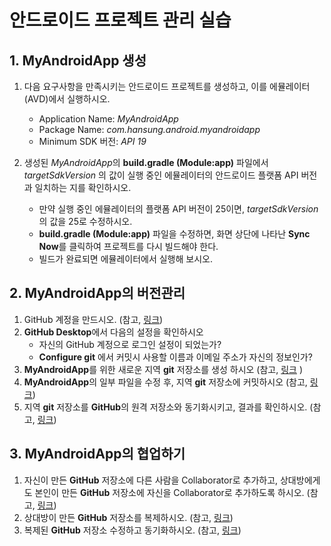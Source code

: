 <style> 
div.polaroid {
  	width: 600px;
  	box-shadow: 0 10px 30px 0 rgba(0, 0, 0, 0.2), 0 16px 30px 0 rgba(0, 0, 0, 0.19);
  	text-align: center;
	margin-bottom: 0.5cm;
}
</style>

# 안드로이드 프로젝트 관리 실습

## 1. MyAndroidApp  생성 
1. 다음 요구사항을 만족시키는 안드로이드 프로젝트를 생성하고, 이를  에뮬레이터(AVD)에서 실행하시오.
	- Application Name: *MyAndroidApp*
	- Package Name: *com.hansung.android.myandroidapp*
	- Minimum SDK 버전: *API 19*

2. 생성된  *MyAndroidApp*의 **build.gradle (Module:app)** 파일에서 *targetSdkVersion* 의 값이  실행 중인 에뮬레이터의 안드로이드 플랫폼 API 버전과 일치하는 지를 확인하시오.
	- 만약 실행 중인 에뮬레이터의 플랫폼 API 버전이 25이면, *targetSdkVersion* 의 값을 25로 수정하시오.
	- **build.gradle (Module:app)** 파일을 수정하면, 화면 상단에 나타난 **Sync Now**를 클릭하여 프로젝트를 다시 빌드해야 한다.
	- 빌드가 완료되면 에뮬레이터에서 실행해 보시오.
	
## 2. MyAndroidApp의 버전관리
1. GitHub 계정을 만드시오. (참고, [링크](create-github-account.html))
2. **GitHub Desktop**에서 다음의 설정을 확인하시오
	- 자신의 GitHub 계정으로  로그인 설정이 되었는가?
	- **Configure git** 에서 커밋시 사용할 이름과 이메일 주소가 자신의 정보인가?
3. **MyAndroidApp**를 위한 새로운 지역 **git** 저장소를 생성 하시오 (참고, [링크](git_github.html#1.1) )
4. **MyAndroidApp**의 일부 파일을 수정 후, 지역 **git** 저장소에 커밋하시오 (참고, [링크](git_github.html#1.2))
5. 지역 **git** 저장소를 **GitHub**의 원격 저장소와 동기화시키고, 결과를 확인하시오. (참고, [링크](git_github.html#1.4))

## 3. MyAndroidApp의 협업하기 
1. 자신이 만든 **GitHub** 저장소에 다른 사람을 Collaborator로 추가하고, 상대방에게도 본인이 만든  **GitHub** 저장소에 자신을 Collaborator로 추가하도록 하시오. (참고, [링크](git_github.html#2.1))
2. 상대방이 만든 **GitHub** 저장소를 복제하시오. (참고, [링크](git_github.html#2.2))
3. 복제된  **GitHub** 저장소 수정하고 동기화하시오. (참고, [링크](git_github.html#2.3))